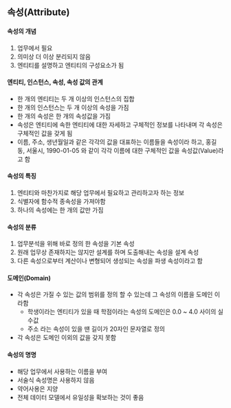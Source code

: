 ## 속성(Attribute)
#### 속성의 개념
1. 업무에서 필요
2. 의미상 더 이상 분리되지 않음
3. 엔티티를 설명하고 엔티티의 구성요소가 됨

#### 엔티티, 인스턴스, 속성, 속성 값의 관계
- 한 개의 엔티티는 두 개 이상의 인스턴스의 집합
- 한 개의 인스턴스는 두 개 이상의 속성을 가짐
- 한 개의 속성은 한 개의 속성값을 가짐
- 속성은 엔티티에 속한 엔티티에 대한 자세하고 구체적인 정보를 나타내며 각 속성은 구체적인 값을 갖게 됨
- 이름, 주소, 생년월일과 같은 각각의 값을 대표하는 이름들을 속성이라 하고, 홍길동, 서울시, 1990-01-05 와 같이 각각 이름에 대한 구체적인 값을 속성값(Value)라고 함

#### 속성의 특징
1. 엔티티와 마찬가지로 해당 업무에서 필요하고 관리하고자 하는 정보
2. 식별자에 함수적 종속성을 가져야함
3. 하나의 속성에는 한 개의 값만 가짐

#### 속성의 분류
1. 업무분석을 위해 바로 정의 한 속성을 기본 속성
2. 원래 업무상 존재하지는 않지만 설계를 하며 도출해내는 속성을 설계 속성
3. 다른 속성으로부터 계산이나 변형되어 생성되는 속성을 파생 속성이라고 함

#### 도메인(Domain)
- 각 속성은 가질 수 있는 값의 범위를 정의 할 수 있는데 그 속성의 이름을 도메인 이라함
  - 학생이라는 엔티티가 있을 때 학점이라는 속성의 도메인은 0.0 ~ 4.0 사이의 실수값
  - 주소 라는 속성이 있을 땐 길이가 20자인 문자열로 정의
- 각 속성은 도메인 이외의 값을 갖지 못함

#### 속성의 명명
- 해당 업무에서 사용하는 이름을 부여
- 서술식 속성명은 사용하지 않음
- 약어사용은 지양
- 전체 데이터 모델에서 유일성을 확보하는 것이 좋음
